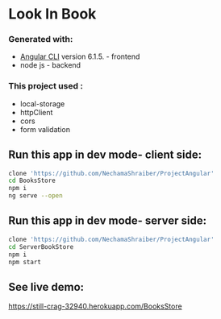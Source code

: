 # Look In Book

### Generated with:
* [Angular CLI](https://github.com/angular/angular-cli) version 6.1.5. - frontend    
* node js - backend

### This project used :
* local-storage
* httpClient
* cors
* form validation

## Run this app in dev mode- client side:
```bash
clone 'https://github.com/NechamaShraiber/ProjectAngular'
cd BooksStore
npm i
ng serve --open
```
## Run this app in dev mode- server side:
```bash
clone 'https://github.com/NechamaShraiber/ProjectAngular'
cd ServerBookStore
npm i
npm start
```

## See live demo:
 https://still-crag-32940.herokuapp.com/BooksStore

